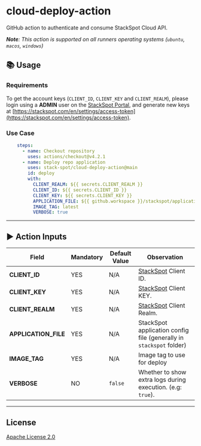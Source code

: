# cloud-deploy-action

GitHub action to authenticate and consume StackSpot Cloud API.

_**Note**: This action is supported on all runners operating systems (`ubuntu`, `macos`, `windows`)_

## 📚 Usage

### Requirements

To get the account keys (`CLIENT_ID`, `CLIENT_KEY` and `CLIENT_REALM`), please login using a **ADMIN** user on the [StackSpot Portal](https://stackspot.com), and generate new keys at [https://stackspot.com/en/settings/access-token](https://stackspot.com/en/settings/access-token).

### Use Case

```yaml
    steps:
      - name: Checkout repository
        uses: actions/checkout@v4.2.1
      - name: Deploy repo application
        uses: stack-spot/cloud-deploy-action@main
        id: deploy
        with:
          CLIENT_REALM: ${{ secrets.CLIENT_REALM }}
          CLIENT_ID: ${{ secrets.CLIENT_ID }}
          CLIENT_KEY: ${{ secrets.CLIENT_KEY }}
          APPLICATION_FILE: ${{ github.workspace }}/stackspot/application.yaml
          IMAGE_TAG: latest
          VERBOSE: true
```

* * *

## ▶️ Action Inputs

Field | Mandatory | Default Value | Observation
------------ | ------------  | ------------- | -------------
**CLIENT_ID** | YES | N/A | [StackSpot](https://stackspot.com/en/settings/access-token) Client ID.
**CLIENT_KEY** | YES | N/A |[StackSpot](https://stackspot.com/en/settings/access-token) Client KEY.
**CLIENT_REALM** | YES | N/A |[StackSpot](https://stackspot.com/en/settings/access-token) Client Realm.
**APPLICATION_FILE** | YES | N/A | StackSpot application config file (generally in `stackspot` folder)
**IMAGE_TAG** | YES | N/A | Image tag to use for deploy
**VERBOSE** | NO | `false` | Whether to show extra logs during execution. (e.g: `true`).

* * *

## License

[Apache License 2.0](https://github.com/stack-spot/cloud-deploy-action/blob/main/LICENSE)
